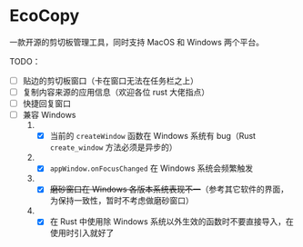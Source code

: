 # EcoCopy

一款开源的剪切板管理工具，同时支持 MacOS 和 Windows 两个平台。

TODO：

- [ ] 贴边的剪切板窗口（卡在窗口无法在任务栏之上）
- [ ] 复制内容来源的应用信息（欢迎各位 rust 大佬指点）
- [ ] 快捷回复窗口
- [ ] 兼容 Windows
  1. - [x] 当前的 `createWindow` 函数在 Windows 系统有 bug（Rust `create_window` 方法必须是异步的）
  2. - [x] `appWindow.onFocusChanged` 在 Windows 系统会频繁触发
  3. - [x] ~~磨砂窗口在 Windows 各版本系统表现不一~~（参考其它软件的界面，为保持一致性，暂时不考虑做磨砂窗口）
  4. - [x] 在 Rust 中使用除 Windows 系统以外生效的函数时不要直接导入，在使用时引入就好了
